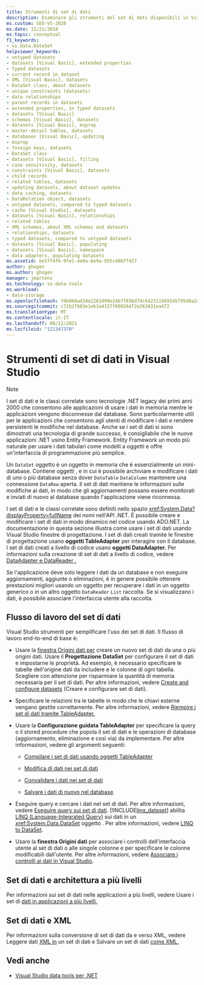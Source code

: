 ```yaml
---
title: Strumenti di set di dati
description: Esaminare gli strumenti del set di dati disponibili in Visual Studio. Informazioni sul flusso di lavoro del set di dati, sui set di dati e sull'architettura a più livelli, sui set di dati e su XML.
ms.custom: SEO-VS-2020
ms.date: 11/21/2018
ms.topic: conceptual
f1_keywords:
- vs.data.DataSet
helpviewer_keywords:
- untyped datasets
- datasets [Visual Basic], extended properties
- typed datasets
- current record in dataset
- XML [Visual Basic], datasets
- DataSet class, about datasets
- unique constraints (datasets)
- data relationships
- parent records in datasets
- extended properties, in typed datasets
- datasets [Visual Basic]
- schemas [Visual Basic], datasets
- datasets [Visual Basic], msprop
- master-detail tables, datasets
- databases [Visual Basic], updating
- msprop
- foreign keys, datasets
- DataSet class
- datasets [Visual Basic], filling
- case sensitivity, datasets
- constraints [Visual Basic], datasets
- child records
- related tables, datasets
- updating datasets, about dataset updates
- data caching, datasets
- DataRelation object, datasets
- untyped datasets, compared to typed datasets
- cache [Visual Studio], datasets
- datasets [Visual Basic], relationships
- related tables
- XML schemas, about XML schemas and datasets
- relationships, datasets
- typed datasets, compared to untyped datasets
- datasets [Visual Basic], populating
- datasets [Visual Basic], namespace
- data adapters, populating datasets
ms.assetid: ee57f4f6-9fe1-4e0a-be9a-955c486ff427
author: ghogen
ms.author: ghogen
manager: jmartens
ms.technology: vs-data-tools
ms.workload:
- data-storage
ms.openlocfilehash: fdb068ad34e2261d99e24b7f836d74c642311949345795d8a2d8e34511bbcd54
ms.sourcegitcommit: c72b2f603e1eb3a4157f00926df2e263831ea472
ms.translationtype: MT
ms.contentlocale: it-IT
ms.lasthandoff: 08/12/2021
ms.locfileid: "121347370"
---
```

# <a name="dataset-tools-in-visual-studio"></a>Strumenti di set di dati in Visual Studio

> [!NOTE]
> I set di dati e le classi correlate sono tecnologie .NET legacy dei primi anni 2000 che consentono alle applicazioni di usare i dati in memoria mentre le applicazioni vengono disconnesse dal database. Sono particolarmente utili per le applicazioni che consentono agli utenti di modificare i dati e rendere persistenti le modifiche nel database. Anche se i set di dati si sono dimostrati una tecnologia di grande successo, è consigliabile che le nuove applicazioni .NET usino Entity Framework. Entity Framework un modo più naturale per usare i dati tabulari come modelli a oggetti e offre un'interfaccia di programmazione più semplice.

Un `DataSet` oggetto è un oggetto in memoria che è essenzialmente un mini-database. Contiene oggetti , e in cui è possibile archiviare e modificare i dati di uno o più database senza dover `DataTable` `DataColumn` mantenere una connessione `DataRow` aperta. Il set di dati mantiene le informazioni sulle modifiche ai dati, in modo che gli aggiornamenti possano essere monitorati e inviati di nuovo al database quando l'applicazione viene riconnessa.

I set di dati e le classi correlate sono definiti nello spazio <xref:System.Data?displayProperty=fullName> dei nomi nell'API .NET. È possibile creare e modificare i set di dati in modo dinamico nel codice usando ADO.NET. La documentazione in questa sezione illustra come usare i set di dati usando Visual Studio finestre di progettazione. I set di dati creati tramite le finestre di progettazione usano **oggetti TableAdapter** per interagire con il database. I set di dati creati a livello di codice usano **oggetti DataAdapter.** Per informazioni sulla creazione di set di dati a livello di codice, vedere [DataAdapter e DataReader .](/dotnet/framework/data/adonet/dataadapters-and-datareaders)

Se l'applicazione deve solo leggere i dati da un database e non eseguire aggiornamenti, aggiunte o eliminazioni, è in genere possibile ottenere prestazioni migliori usando un oggetto per recuperare i dati in un oggetto generico o in un altro oggetto `DataReader` `List` raccolta. Se si visualizzano i dati, è possibile associare l'interfaccia utente alla raccolta.

## <a name="dataset-workflow"></a>Flusso di lavoro del set di dati

Visual Studio strumenti per semplificare l'uso dei set di dati. Il flusso di lavoro end-to-end di base è:

- Usare la [finestra Origini dati per](add-new-data-sources.md#data-sources-window) creare un nuovo set di dati da una o più origini dati. Usare il **Progettazione DataSet** per configurare il set di dati e impostarne le proprietà. Ad esempio, è necessario specificare le tabelle dell'origine dati da includere e le colonne di ogni tabella. Scegliere con attenzione per risparmiare la quantità di memoria necessaria per il set di dati. Per altre informazioni, vedere [Create and configure datasets](../data-tools/create-and-configure-datasets-in-visual-studio.md) (Creare e configurare set di dati).

- Specificare le relazioni tra le tabelle in modo che le chiavi esterne vengano gestite correttamente. Per altre informazioni, vedere [Riempire i set di dati tramite TableAdapter.](../data-tools/fill-datasets-by-using-tableadapters.md)

- Usare la **Configurazione guidata TableAdapter** per specificare la query o il stored procedure che popola il set di dati e le operazioni di database (aggiornamento, eliminazione e così via) da implementare. Per altre informazioni, vedere gli argomenti seguenti:

  - [Compilare i set di dati usando oggetti TableAdapter](../data-tools/fill-datasets-by-using-tableadapters.md)

  - [Modifica di dati nei set di dati](../data-tools/edit-data-in-datasets.md)

  - [Convalidare i dati nei set di dati](../data-tools/validate-data-in-datasets.md)

  - [Salvare i dati di nuovo nel database](../data-tools/save-data-back-to-the-database.md)

- Eseguire query e cercare i dati nel set di dati. Per altre informazioni, vedere [Eseguire query sui set di dati](../data-tools/query-datasets.md). [!INCLUDE[linq_dataset](../data-tools/includes/linq_dataset_md.md)] abilita [LINQ (Language-Integrated Query)](/dotnet/csharp/linq/) sui dati in un <xref:System.Data.DataSet> oggetto . Per altre informazioni, vedere [LINQ to DataSet](/dotnet/framework/data/adonet/linq-to-dataset).

- Usare la **finestra Origini dati** per associare i controlli dell'interfaccia utente al set di dati o alle singole colonne e per specificare le colonne modificabili dall'utente. Per altre informazioni, vedere [Associare i controlli ai dati in Visual Studio](../data-tools/bind-controls-to-data-in-visual-studio.md).

## <a name="datasets-and-n-tier-architecture"></a>Set di dati e architettura a più livelli

Per informazioni sui set di dati nelle applicazioni a più livelli, vedere Usare i set di [dati in applicazioni a più livelli.](../data-tools/work-with-datasets-in-n-tier-applications.md)

## <a name="datasets-and-xml"></a>Set di dati e XML

Per informazioni sulla conversione di set di dati da e verso XML, vedere Leggere dati [XML in](../data-tools/read-xml-data-into-a-dataset.md) un set di dati e Salvare un set di dati [come XML.](../data-tools/save-a-dataset-as-xml.md)

## <a name="see-also"></a>Vedi anche

- [Visual Studio data tools per .NET](../data-tools/visual-studio-data-tools-for-dotnet.md)
